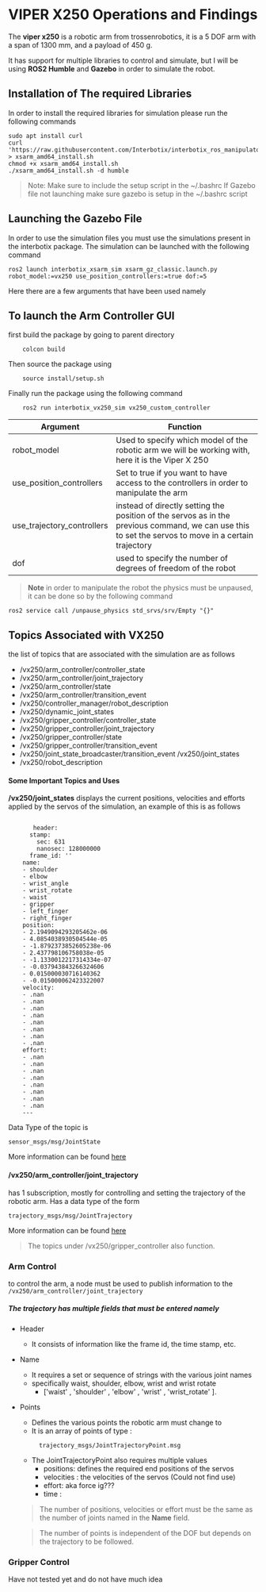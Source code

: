 
# VIPER X250 Operations and Findings
The **viper x250** is a robotic arm from trossenrobotics, it is a 5 DOF arm with a span of 1300 mm, and a payload of 450 g.

It has support for multiple libraries to control and simulate, but I will be using **ROS2 Humble** and **Gazebo** in order to simulate the robot.

##  Installation of The required Libraries

In order to install the required libraries for simulation please run the following commands

    sudo apt install curl
    curl 'https://raw.githubusercontent.com/Interbotix/interbotix_ros_manipulators/main/interbotix_ros_xsarms/install/amd64/xsarm_amd64_install.sh' > xsarm_amd64_install.sh 
    chmod +x xsarm_amd64_install.sh
    ./xsarm_amd64_install.sh -d humble

> Note: Make sure to include the setup script in the ~/.bashrc 
> If Gazebo file not launching make sure gazebo is setup in the ~/.bashrc script

## Launching the Gazebo File

In order to use the simulation files you must use the simulations present in the interbotix package. The simulation can be launched with the following command

    ros2 launch interbotix_xsarm_sim xsarm_gz_classic.launch.py robot_model:=vx250 use_position_controllers:=true dof:=5

Here there are a few arguments that have been used namely

## To launch the Arm Controller GUI

first build the package by going to parent directory
```
	colcon build
```
Then source the package using 
```
	source install/setup.sh
```
Finally run the package using the following command
```
	ros2 run interbotix_vx250_sim vx250_custom_controller 
```

| Argument | Function |
|---|---|
| robot_model | Used to specify which model of the robotic arm we will be working with, here it is the Viper X 250 |
|use_position_controllers| Set to true if you want to have access to the controllers in order to manipulate the arm|
|use_trajectory_controllers|instead of directly setting the position of the servos as in the previous command, we can use this to set the servos to move in a certain trajectory|
|dof| used to specify the number of degrees of freedom of the robot|

> **Note** in order to manipulate the robot the physics must be unpaused, it can be done so by the following command

    ros2 service call /unpause_physics std_srvs/srv/Empty "{}"
	
## Topics Associated with VX250
the list of topics that are associated with the simulation are as follows

- /vx250/arm_controller/controller_state
- /vx250/arm_controller/joint_trajectory 
- /vx250/arm_controller/state
-  /vx250/arm_controller/transition_event
- /vx250/controller_manager/robot_description
- /vx250/dynamic_joint_states
- /vx250/gripper_controller/controller_state
-  /vx250/gripper_controller/joint_trajectory
-  /vx250/gripper_controller/state
-  /vx250/gripper_controller/transition_event
-  /vx250/joint_state_broadcaster/transition_event /vx250/joint_states
-  /vx250/robot_description

#### Some Important Topics and Uses

**/vx250/joint_states**
displays the current positions, velocities and efforts applied by the servos of the simulation, an example of this is as follows
```

       header:
      stamp:
        sec: 631
        nanosec: 128000000
      frame_id: ''
    name:
    - shoulder
    - elbow
    - wrist_angle
    - wrist_rotate
    - waist
    - gripper
    - left_finger
    - right_finger
    position:
    - 2.1949094293205462e-06
    - 4.0854038930504544e-05
    - -1.8792373852605238e-06
    - 2.437798106758038e-05
    - -1.1330012217314334e-07
    - -0.037943843266324606
    - 0.015000030716140362
    - -0.015000062423322007
    velocity:
    - .nan
    - .nan
    - .nan
    - .nan
    - .nan
    - .nan
    - .nan
    - .nan
    effort:
    - .nan
    - .nan
    - .nan
    - .nan
    - .nan
    - .nan
    - .nan
    - .nan
    ---
```
Data Type of the topic is

    sensor_msgs/msg/JointState
More information can be found [here](http://docs.ros.org/en/melodic/api/sensor_msgs/html/msg/JointState.html)
#### /vx250/arm_controller/joint_trajectory 
has 1 subscription, mostly for controlling and setting the trajectory of the robotic arm.
Has a data type of the form 

    trajectory_msgs/msg/JointTrajectory


More information can be found [here](http://docs.ros.org/en/noetic/api/trajectory_msgs/html/msg/JointTrajectory.html)

> The topics under /vx250/gripper_controller also function.

###  Arm Control
to control the arm, a node must be used to publish information to the 
`` /vx250/arm_controller/joint_trajectory
``
##### The trajectory has multiple fields that must be entered namely

 - Header 
	 - It consists of information like the frame id, the time stamp, etc.
- Name
	- It requires a set or sequence of strings with the various joint names
	- specifically waist, shoulder, elbow, wrist and wrist rotate
		- ['waist' , 'shoulder' , 'elbow' , 'wrist' , 'wrist_rotate' ].
- Points
	- Defines the various points the robotic arm must change to
	- It is an array of points of type : 
	  ```
        trajectory_msgs/JointTrajectoryPoint.msg
      ```
	 - The JointTrajectoryPoint also requires multiple values
		 - positions: defines the required end positions of the servos
		 - velocities : the velocities of the servos  (Could not find use)
		 - effort: aka force ig???
		 - time : 
	> The number of positions, velocities or effort must be the same as the number of joints named in the **Name** field.
	
	> The number of points is independent of the DOF but depends on the trajectory to be followed.

### Gripper Control
Have not tested yet and do not have much idea

